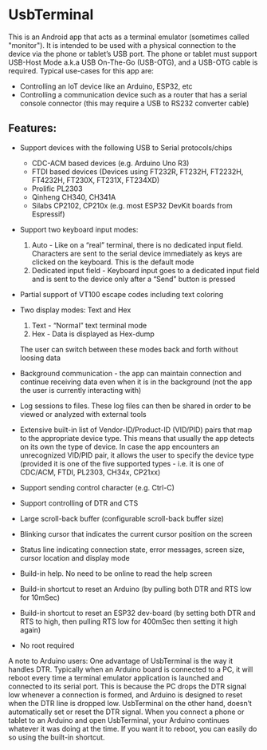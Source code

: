 # UsbTerminal

This is an Android app that acts as a terminal emulator (sometimes called "monitor"). It is intended to be used with a physical connection to the device
via the phone or tablet’s USB port.
The phone or tablet must support USB-Host Mode a.k.a USB On-The-Go (USB-OTG),
and a USB-OTG cable is required.
Typical use-cases for this app are:
* Controlling an IoT device like an Arduino, ESP32, etc
* Controlling a communication device such as a router that has a serial console connector (this may require a USB to RS232 converter cable)

## Features:
* Support devices with the following USB to Serial protocols/chips
  * CDC-ACM based devices (e.g. Arduino Uno R3)
  * FTDI based devices (Devices using FT232R, FT232H, FT2232H, FT4232H,
    FT230X, FT231X, FT234XD)
  * Prolific PL2303
  * Qinheng CH340, CH341A
  * Silabs CP2102, CP210x (e.g. most ESP32 DevKit boards from Espressif)
* Support two keyboard input modes:
  1. Auto - Like on a “real” terminal, there is no dedicated input field.
     Characters are sent to the serial device immediately as keys are
     clicked on the keyboard. This is the default mode
  2. Dedicated input field - Keyboard input goes to a dedicated input
     field and is sent to the device only after a “Send” button is pressed
* Partial support of VT100 escape codes including text coloring
* Two display modes: Text and Hex
  1. Text - “Normal” text terminal mode
  2. Hex - Data is displayed as Hex-dump
  
  The user can switch between these modes back and forth without loosing
  data
* Background communication - the app can maintain connection and
  continue receiving data even when it is in the background (not the app
  the user is currently interacting with)
* Log sessions to files. These log files can then be shared in order to
  be viewed or analyzed with external tools
* Extensive built-in list of Vendor-ID/Product-ID (VID/PID) pairs that
  map to the appropriate device type. This means that usually the app
  detects on its own the type of device. In case the app encounters an
  unrecognized VID/PID pair, it allows the user to specify the device
  type (provided it is one of the five supported types - i.e. it is 
  one of CDC/ACM, FTDI, PL2303, CH34x, CP21xx)
* Support sending control character (e.g. Ctrl-C)
* Support controlling of DTR and CTS
* Large scroll-back buffer (configurable scroll-back buffer size)
* Blinking cursor that indicates the current cursor position on the screen
* Status line indicating connection state, error messages, screen size,
  cursor location and display mode
* Build-in help. No need to be online to read the help screen
* Build-in shortcut to reset an Arduino (by pulling both DTR and RTS
  low for 10mSec)
* Build-in shortcut to reset an ESP32 dev-board (by setting both DTR and
  RTS to high, then pulling RTS low for 400mSec then setting it high again)
* No root required

A note to Arduino users:
One advantage of UsbTerminal is the way it handles DTR. Typically when an Arduino board is connected to a PC, it will reboot every time a terminal emulator application is launched and connected to its serial port. This is because the PC drops the DTR signal low whenever a connection is formed, and Arduino is designed to reset when the DTR line is dropped low. UsbTerminal on the other hand, doesn’t automatically set or reset the DTR signal. When you connect a phone or tablet to an Arduino and open UsbTerminal, your Arduino continues whatever it was doing at the time. If you want it to reboot, you can easily do so using the built-in shortcut.


